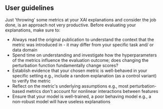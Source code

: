 ## User guidelines

Just 'throwing' some metrics at your XAI explanations and consider the job done, is an approach not very productive.
Before evaluating your explanations, make sure to:

* Always read the original publication to understand the context that the metric was introduced in - it may differ from your specific task and/ or data domain
* Spend time on understanding and investigate how the hyperparameters of the metrics influence the evaluation outcome; does changing the perturbation function fundamentally change scores?
* Establish evidence that your chosen metric is well-behaved in your specific setting e.g., include a random explanation (as a control variant) to verify the metric
* Reflect on the metric's underlying assumptions e.g., most perturbation-based metrics don't account for nonlinear interactions between features
* Ensure that your model is well-trained, a poor behaving model e.g., a non-robust model will have useless explanations

